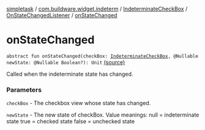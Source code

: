 [simpletask](../../../index.md) / [com.buildware.widget.indeterm](../../index.md) / [IndeterminateCheckBox](../index.md) / [OnStateChangedListener](index.md) / [onStateChanged](.)

# onStateChanged

`abstract fun onStateChanged(checkBox: `[`IndeterminateCheckBox`](../index.md)`, @Nullable newState: @Nullable Boolean?): Unit` [(source)](https://github.com/mpcjanssen/simpletask-android/blob/master/src/main/java/com/buildware/widget/indeterm/IndeterminateCheckBox.java#L44)

Called when the indeterminate state has changed.

### Parameters

`checkBox` - The checkbox view whose state has changed.

`newState` - The new state of checkBox. Value meanings: null = indeterminate state true = checked state false = unchecked state